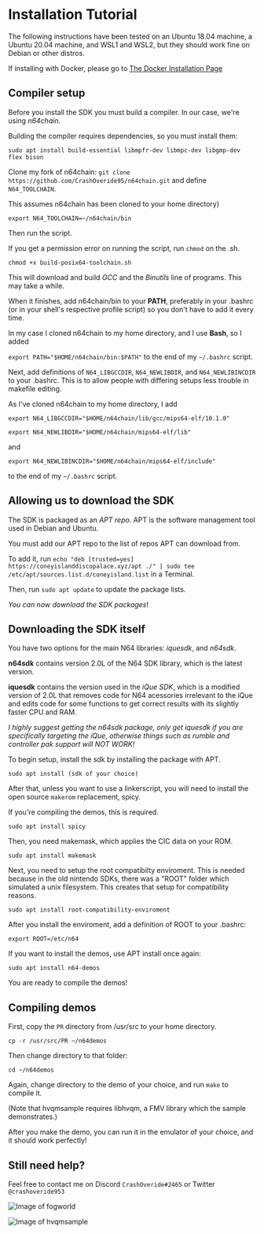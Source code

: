 # Installation Tutorial

The following instructions have been tested on an Ubuntu 18.04 machine, a Ubuntu 20.04 machine, and WSL1 and WSL2,  but they should work fine on Debian or other distros.

If installing with Docker, please go to [The Docker Installation Page](docker.html)


## Compiler setup

Before you install the SDK you must build a compiler. In our case, we're using *n64chain*.

Building the compiler requires dependencies, so you must install them:

``sudo apt install build-essential libmpfr-dev libmpc-dev libgmp-dev flex bison``

Clone my fork of n64chain: ``git clone https://github.com/CrashOveride95/n64chain.git`` and define ``N64_TOOLCHAIN``.

This assumes n64chain has been cloned to your home directory)

``export N64_TOOLCHAIN=~/n64chain/bin``

Then run the script.

If you get a permission error on running the script, run ``chmod`` on the .sh.

``chmod +x build-posix64-toolchain.sh``

This will download and build *GCC* and the *Binutils* line of programs. This may take a while.

When it finishes, add n64chain/bin to your **PATH**, preferably in your .bashrc (or in your shell's respective profile script) so you don't have to add it every time.

In my case I cloned n64chain to my home directory, and I use **Bash**, so I added

``export PATH="$HOME/n64chain/bin:$PATH"`` to the end of my ``~/.bashrc`` script.

Next, add definitions of ``N64_LIBGCCDIR``,  ``N64_NEWLIBDIR``, and ``N64_NEWLIBINCDIR`` to your .bashrc. This is to allow people with differing setups less trouble in makefile editing.

As I've cloned n64chain to my home directory, I add

``export N64_LIBGCCDIR="$HOME/n64chain/lib/gcc/mips64-elf/10.1.0"`` 

``export N64_NEWLIBDIR="$HOME/n64chain/mips64-elf/lib"`` 

and

``export N64_NEWLIBINCDIR="$HOME/n64chain/mips64-elf/include"`` 

to the end of my ``~/.bashrc`` script.

## Allowing us to download the SDK

The SDK is packaged as an *APT repo*. APT is the software management tool used in Debian and Ubuntu.

You must add our APT repo to the list of repos APT can download from.

To add it, run ``echo "deb [trusted=yes] https://coneyislanddiscopalace.xyz/apt ./" | sudo tee /etc/apt/sources.list.d/coneyisland.list`` in a Terminal.

Then, run ``sudo apt update`` to update the package lists.

*You can now download the SDK packages*!

## Downloading the SDK itself

You have two options for the main N64 libraries: *iquesdk*, and *n64sdk*.

**n64sdk** contains version 2.0L of the N64 SDK library, which is the latest version.

**iquesdk** contains the version used in the *iQue SDK*, which is a modified version of 2.0L that removes code for N64 acessories irrelevant to the iQue and edits code for some functions to get correct results with its slightly faster CPU and RAM.

*I highly suggest getting the n64sdk package, only get iquesdk if you are specifically targeting the iQue, otherwise things such as rumble and controller pak support will NOT WORK!*

To begin setup, install the sdk by installing the package with APT.

``sudo apt install (sdk of your choice)``

After that, unless you want to use a linkerscript, you will need to install the open source ``makerom`` replacement, spicy.

If you're compiling the demos, this is required.

``sudo apt install spicy``

Then, you need makemask, which applies the CIC data on your ROM.

``sudo apt install makemask``

Next, you need to setup the root compatibilty enviroment. This is needed because in the old nintendo SDKs, there was a "ROOT" folder which simulated a unix filesystem. 
This creates that setup for compatibility reasons.

``sudo apt install root-compatibility-enviroment``

After you install the enviroment, add a definition of ROOT to your .bashrc:

``export ROOT=/etc/n64``

If you want to install the demos, use APT install once again:

``sudo apt install n64-demos``

You are ready to compile the demos!

## Compiling demos

First, copy the ``PR`` directory from /usr/src to your home directory.

``cp -r /usr/src/PR ~/n64demos``

Then change directory to that folder:

``cd ~/n64demos``

Again, change directory to the demo of your choice, and run ``make`` to compile it.

(Note that hvqmsample requires libhvqm, a FMV library which the sample demonstrates.)

After you make the demo, you can run it in the emulator of your choice, and it should work perfectly!


## Still need help?

Feel free to contact me on Discord ``CrashOveride#2465`` or Twitter ``@crashoveride953``

![Image of fogworld](https://github.com/CrashOveride95/n64sdkmod/raw/master/fogworldshot.png)

![Image of hvqmsample](https://github.com/CrashOveride95/n64sdkmod/raw/master/hvqm.png)

